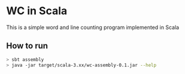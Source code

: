 # WC in Scala

This is a simple word and line counting program implemented in Scala

## How to run

```bash
> sbt assembly
> java -jar target/scala-3.xx/wc-assembly-0.1.jar --help
```
